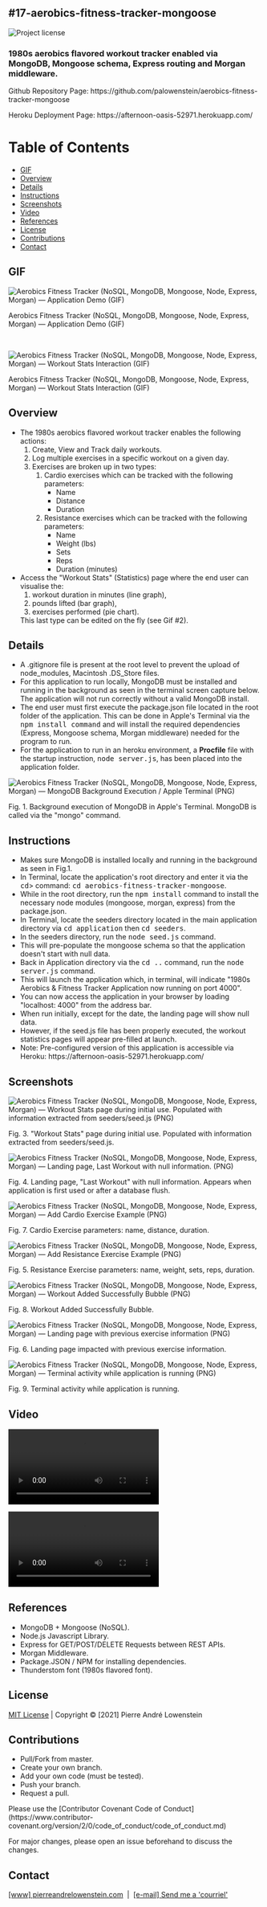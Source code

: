 ## #17-aerobics-fitness-tracker-mongoose
![Project license](https://img.shields.io/badge/license-MIT,https://choosealicense.com/licenses/mit/-brightgreen)

<h3>1980s aerobics flavored workout tracker enabled via MongoDB, Mongoose schema, Express routing and Morgan middleware.</h3>

<p>Github Repository Page: https://github.com/palowenstein/aerobics-fitness-tracker-mongoose</p>
<p>Heroku Deployment Page: https://afternoon-oasis-52971.herokuapp.com/</p>

# Table of Contents
  * [GIF](#GIF)
  * [Overview](#Overview)
  * [Details](#Details)
  * [Instructions](#Instructions)
  * [Screenshots](#Screenshots)
  * [Video](#Video)
  * [References](#References)
  * [License](#License)
  * [Contributions](#Contributions)  
  * [Contact](#Contact)


## GIF
![Aerobics Fitness Tracker (NoSQL, MongoDB, Mongoose, Node, Express, Morgan) — Application Demo (GIF)](./demo_assets/17-10-aerobics-fitness-tracker-mongoose-application-demo.gif "Aerobics Fitness Tracker (NoSQL, MongoDB, Mongoose, Node, Express, Morgan) — Application Demo (GIF)")
<p>Aerobics Fitness Tracker (NoSQL, MongoDB, Mongoose, Node, Express, Morgan) — Application Demo (GIF)</p>
<br />

![Aerobics Fitness Tracker (NoSQL, MongoDB, Mongoose, Node, Express, Morgan) — Workout Stats Interaction (GIF)](./demo_assets/17-11-aerobics-fitness-tracker-mongoose-workout-stats-interaction.gif "Aerobics Fitness Tracker (NoSQL, MongoDB, Mongoose, Node, Express, Morgan) — Workout Stats Interaction (GIF)")
<p>Aerobics Fitness Tracker (NoSQL, MongoDB, Mongoose, Node, Express, Morgan) — Workout Stats Interaction (GIF)</p>


## Overview
<ul>
<li>The 1980s aerobics flavored workout tracker enables the following actions:
  <ol>
    <li>Create, View and Track daily workouts.</li>
    <li>Log multiple exercises in a specific workout on a given day.</li>
    <li>Exercises are broken up in two types:
        <ol>
          <li>Cardio exercises which can be tracked with the following parameters:
              <ul>
                  <li>Name</li>
                  <li>Distance</li>
                  <li>Duration</li>
              </ul>
          </li>
          <li>Resistance exercises which can be tracked with the following parameters:
              <ul>
                  <li>Name</li>
                  <li>Weight (lbs)</li>
                  <li>Sets</li>
                  <li>Reps</li>
                  <li>Duration (minutes)</li>
              </ul>
          </li>
        </ol>
      </li>
    </ol>
    <li>Access the "Workout Stats" (Statistics) page where the end user can visualise the:
      <ol>
        <li>workout duration in minutes (line graph),</li>
        <li>pounds lifted (bar graph),</li>
        <li>exercises performed (pie chart).</li>
      </ol>
      This last type can be edited on the fly (see Gif #2).</li>
  </li>
</ul>

## Details
<ul>
<li>A .gitignore file is present at the root level to prevent the upload of node_modules, Macintosh .DS_Store files.</li>
<li>For this application to run locally, MongoDB must be installed and running in the background as seen in the terminal screen capture below. The application will not run correctly without a valid MongoDB install.</li>
<li>The end user must first execute the package.json file located in the root folder of the application. This can be done in Apple's Terminal via the <kbd>npm install command</kbd> and will install the required dependencies (Express, Mongoose schema, Morgan middleware) needed for the program to run.</li>
<li>For the application to run in an heroku environment, a <strong>Procfile</strong> file with the startup instruction, <kbd>node server.js</kbd>, has been placed into the application folder.</li>
</ul>

![Aerobics Fitness Tracker (NoSQL, MongoDB, Mongoose, Node, Express, Morgan) — MongoDB Background Execution / Apple Terminal (PNG)](./demo_assets/17-1-aerobics-fitness-tracker-mongoose-mongoDB.png "Aerobics Fitness Tracker (NoSQL, MongoDB, Mongoose, Node, Express, Morgan) — MongoDB Background Execution / Apple Terminal (PNG)")
<p>Fig. 1. Background execution of MongoDB in Apple's Terminal. MongoDB is called via the "mongo" command.</p>

## Instructions
<ul>
<li>Makes sure MongoDB is installed locally and running in the background as seen in Fig.1.</li>
<li>In Terminal, locate the application's root directory and enter it via the <kbd>cd</kbd>> command: <kbd>cd aerobics-fitness-tracker-mongoose</kbd>.
<li>While in the root directory, run the <kbd>npm install</kbd> command to install the necessary node modules (mongoose, morgan, express) from the package.json.</li>
<li>In Terminal, locate the seeders directory located in the main application directory via <kbd>cd application</kbd> then <kbd>cd seeders</kbd>.</li>
<li>In the seeders directory, run the <kbd>node seed.js</kbd> command.</li>
<li>This will pre-populate the mongoose schema so that the application doesn't start with null data.</li>
<li>Back in Application directory via the <kbd>cd ..</kbd> command, run the <kbd>node server.js</kbd> command.</li>
<li>This will launch the application which, in terminal, will indicate "1980s Aerobics & Fitness Tracker Application now running on port 4000".
<li>You can now access the application in your browser by loading "localhost: 4000" from the address bar.</li>
<li>When run initially, except for the date, the landing page will show null data.</li>
<li>However, if the seed.js file has been properly executed, the workout statistics pages will appear pre-filled at launch.</li>
<li>Note: Pre-configured version of this application is accessible via Heroku: https://afternoon-oasis-52971.herokuapp.com/</li>
</ul>


## Screenshots

![Aerobics Fitness Tracker (NoSQL, MongoDB, Mongoose, Node, Express, Morgan) — Workout Stats page during initial use. Populated with information extracted from seeders/seed.js (PNG)](./demo_assets/17-3-aerobics-fitness-tracker-mongoose-workout-stats-application-startup.png "Aerobics Fitness Tracker (NoSQL, MongoDB, Mongoose, Node, Express, Morgan) — Workout Stats page during initial use. Populated with information extracted from seeders/seed.js (PNG)")
<p>Fig. 3. "Workout Stats" page during initial use. Populated with information extracted from seeders/seed.js.</p>

![Aerobics Fitness Tracker (NoSQL, MongoDB, Mongoose, Node, Express, Morgan) — Landing page, Last Workout with null information. (PNG)](./demo_assets/17-4-aerobics-fitness-tracker-mongoose-landing-page-last-workout-first-use.png "Aerobics Fitness Tracker (NoSQL, MongoDB, Mongoose, Node, Express, Morgan) — Landing page, Last Workout with null information. (PNG)")
<p>Fig. 4. Landing page, "Last Workout" with null information. Appears when application is first used or after a database flush.</p>

![Aerobics Fitness Tracker (NoSQL, MongoDB, Mongoose, Node, Express, Morgan) — Add Cardio Exercise Example (PNG)](./demo_assets/17-7-aerobics-fitness-tracker-mongoose-add-your-exercise-cardio-example.png "Aerobics Fitness Tracker (NoSQL, MongoDB, Mongoose, Node, Express, Morgan) — Add Cardio Exercise Example (PNG)")
<p>Fig. 7. Cardio Exercise parameters: name, distance, duration.</p>

![Aerobics Fitness Tracker (NoSQL, MongoDB, Mongoose, Node, Express, Morgan) — Add Resistance Exercise Example (PNG)](./demo_assets/17-5-aerobics-fitness-tracker-mongoose-add-your-exercise-resistance-example.png "Aerobics Fitness Tracker (NoSQL, MongoDB, Mongoose, Node, Express, Morgan) — Add Resistance Exercise Example (PNG)")
<p>Fig. 5. Resistance Exercise parameters: name, weight, sets, reps, duration.</p>

![Aerobics Fitness Tracker (NoSQL, MongoDB, Mongoose, Node, Express, Morgan) — Workout Added Successfully Bubble (PNG)](./demo_assets/17-8-aerobics-fitness-tracker-mongoose-workout-added-successfully.png "Aerobics Fitness Tracker (NoSQL, MongoDB, Mongoose, Node, Express, Morgan) — Workout Added Successfully Bubble (PNG)")
<p>Fig. 8. Workout Added Successfully Bubble.</p>

![Aerobics Fitness Tracker (NoSQL, MongoDB, Mongoose, Node, Express, Morgan) — Landing page with previous exercise information (PNG)](./demo_assets/17-6-aerobics-fitness-tracker-mongoose-landing-page-last-workout-populated-with-information.png "Aerobics Fitness Tracker (NoSQL, MongoDB, Mongoose, Node, Express, Morgan) — Landing page with previous exercise information (PNG)")
<p>Fig. 6. Landing page impacted with previous exercise information.</p>

![Aerobics Fitness Tracker (NoSQL, MongoDB, Mongoose, Node, Express, Morgan) — Terminal activity while application is running (PNG)](./demo_assets/17-9-aerobics-fitness-tracker-mongoose-typical-terminal-activity-while-application-is-running.png "Aerobics Fitness Tracker (NoSQL, MongoDB, Mongoose, Node, Express, Morgan) — Terminal activity while application is running (PNG)")
<p>Fig. 9. Terminal activity while application is running.</p>




## Video
![Aerobics Fitness Tracker (NoSQL, MongoDB, Mongoose, Node, Express, Morgan) — Application Demo (MP4)](./demo_assets/17-10-aerobics-fitness-tracker-mongoose-application-demo.mp4 "Aerobics Fitness Tracker (NoSQL, MongoDB, Mongoose, Node, Express, Morgan) — Application Demo (MP4)")
<br />

![Aerobics Fitness Tracker (NoSQL, MongoDB, Mongoose, Node, Express, Morgan) — Workout Stats Interaction (MP4)](./demo_assets/17-11-aerobics-fitness-tracker-mongoose-workout-stats-interaction.mp4 "Aerobics Fitness Tracker (NoSQL, MongoDB, Mongoose, Node, Express, Morgan) — Workout Stats Interaction (MP4)")
<br />



## References
<ul>
	<li>MongoDB + Mongoose (NoSQL).</li>
	<li>Node.js Javascript Library.</li>
	<li>Express for GET/POST/DELETE Requests between REST APIs.</li>
	<li>Morgan Middleware.</li>
	<li>Package.JSON / NPM for installing dependencies.</li>
  <li>Thunderstom font (1980s flavored font).</li>
</ul>

## License
<p>
<a href="./MITlicense.txt">MIT License</a> | Copyright © [2021] Pierre André Lowenstein
</p>

## Contributions
<ul>
<li>Pull/Fork from master.</li>
<li>Create your own branch.</li>
<li>Add your own code (must be tested).</li>
<li>Push your branch.</li>
<li>Request a pull.</li>
</ul>

<p>Please use the [Contributor Covenant Code of Conduct](https://www.contributor-covenant.org/version/2/0/code_of_conduct/code_of_conduct.md)</p>
<p>For major changes, please open an issue beforehand to discuss the changes.</p>

## Contact
<p>
<a href="https://pierreandrelowenstein.com" title="[www] Pierre Andr&eacute; Lowenstein" target="_blank">[www] pierreandrelowenstein.com</a>
&nbsp;|&nbsp;
<a href="mailto:coder@pierreandrelowenstein.com" title="Courriel / E-Mail">[e-mail] Send me a 'courriel'</a>
</p>